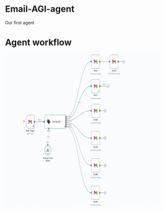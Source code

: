 # Email-AGI-agent
Our first agent

# Agent workflow

<img src="https://github.com/KingJohn12/Email-AGI-agent/blob/main/image/email_workflow.png" height=500 width=800>

